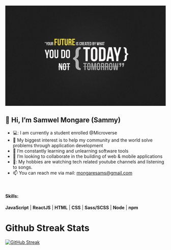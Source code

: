 ![header](./gh-header.jpg)

<h2>👋 Hi, I’m<b> Samwel Mongare (Sammy)</b></h2>

- 💻: I am currently a student enrolled @Microverse 
- 👀 My biggest interest is to help my community and the world solve problems through application development
- 🌱 I’m constantly learning and unlearning software tools 
- 💞️ I’m looking to collaborate in the building of web & mobile applications
- 🎵: My hobbies are watching tech related youtube channels and listening to songs.
- 📫 You can reach me via mail: mongaresams@gmail.com
</br>

#### Skills: 
**JavaScript** | **ReactJS** | **HTML** | **CSS** | **Sass/SCSS** | **Node** | **npm**
    
# Github Streak Stats
[![GitHub Streak](http://github-readme-streak-stats.herokuapp.com?user=Mosams&date_format=M%20j%5B%2C%20Y%5D)]()
</br>


